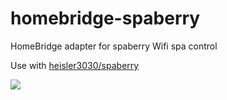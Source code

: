 # homebridge-spaberry
HomeBridge adapter for spaberry Wifi spa control

Use with [heisler3030/spaberry](https://github.com/heisler3030/spaberry)

[![](http://img.youtube.com/vi/SqQzM8I6z6o/0.jpg)](http://www.youtube.com/watch?v=SqQzM8I6z6o "Spaberry Demo")
